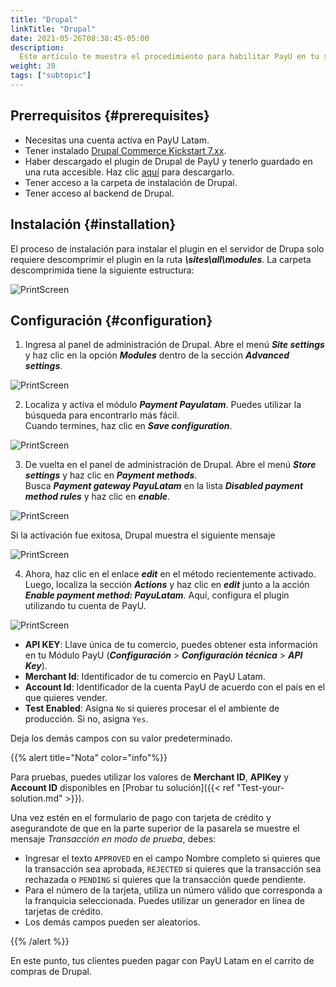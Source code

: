 ```yaml
---
title: "Drupal"
linkTitle: "Drupal"
date: 2021-05-26T08:38:45-05:00
description:
  Este artículo te muestra el procedimiento para habilitar PayU en tu sitio web de Drupal.
weight: 30
tags: ["subtopic"]
---
```


## Prerrequisitos {#prerequisites}
* Necesitas una cuenta activa en PayU Latam.
* Tener instalado [Drupal Commerce Kickstart 7.xx](https://www.drupal.org/project/commerce_kickstart).
* Haber descargado el plugin de Drupal de PayU y tenerlo guardado en una ruta accesible. Haz clic [aquí](https://github.com/developers-payu-latam/developers-payu-latam.github.io/raw/master/plugins/commerce_payulatam_1.0.zip) para descargarlo.
* Tener acceso a la carpeta de instalación de Drupal.
* Tener acceso al backend de Drupal.

## Instalación {#installation}
El proceso de instalación para instalar el plugin en el servidor de Drupa solo requiere descomprimir el plugin en la ruta ***\sites\all\modules***. La carpeta descomprimida tiene la siguiente estructura:

![PrintScreen](/assets/Drupal/Drupal_01.png)

## Configuración {#configuration}
1. Ingresa al panel de administración de Drupal. Abre el menú _**Site settings**_ y haz clic en la opción _**Modules**_ dentro de la sección _**Advanced settings**_.

![PrintScreen](/assets/Drupal/Drupal_02.png)

2. Localiza y activa el módulo _**Payment Payulatam**_. Puedes utilizar la búsqueda para encontrarlo más fácil.<br>
Cuando termines, haz clic en _**Save configuration**_.

![PrintScreen](/assets/Drupal/Drupal_03.png)

3. De vuelta en el panel de administración de Drupal. Abre el menú _**Store settings**_ y haz clic en _**Payment methods**_.<br>
Busca _**Payment gateway PayuLatam**_ en la lista _**Disabled payment method rules**_ y haz clic en _**enable**_.

![PrintScreen](/assets/Drupal/Drupal_04.png)

Si la activación fue exitosa, Drupal muestra el siguiente mensaje

![PrintScreen](/assets/Drupal/Drupal_05.png)

4. Ahora, haz clic en el enlace _**edit**_ en el método recientemente activado.<br>
Luego, localiza la sección _**Actions**_ y haz clic en _**edit**_ junto a la acción _**Enable payment method: PayuLatam**_. Aquí, configura el plugin utilizando tu cuenta de PayU.

![PrintScreen](/assets/Drupal/Drupal_06.png)

* **API KEY**: Llave única de tu comercio, puedes obtener esta información en tu Módulo PayU (**_Configuración_** > **_Configuración técnica_** > **_API Key_**).
* **Merchant Id**: Identificador de tu comercio en PayU Latam.
* **Account Id**: Identificador de la cuenta PayU de acuerdo con el país en el que quieres vender.
* **Test Enabled**: Asigna `No` si quieres procesar el el ambiente de producción. Si no, asigna `Yes`.

Deja los demás campos con su valor predeterminado.

{{% alert title="Nota" color="info"%}}

Para pruebas, puedes utilizar los valores de **Merchant ID**, **APIKey** y **Account ID** disponibles en [Probar tu solución]({{< ref "Test-your-solution.md" >}}).

Una vez estén en el formulario de pago con tarjeta de crédito y asegurandote de que en la parte superior de la pasarela se muestre el mensaje _Transacción en modo de prueba_, debes:

* Ingresar el texto `APPROVED` en el campo Nombre completo si quieres que la transacción sea aprobada, `REJECTED` si quieres que la transacción sea rechazada o `PENDING` si quieres que la transacción quede pendiente.
* Para el número de la tarjeta, utiliza un número válido que corresponda a la franquicia seleccionada. Puedes utilizar un generador en línea de tarjetas de crédito.
* Los demás campos pueden ser aleatorios.

{{% /alert %}}  

En este punto, tus clientes pueden pagar con PayU Latam en el carrito de compras de Drupal. 

